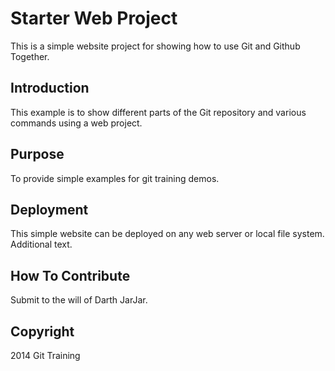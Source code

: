 # Starter Web Project

This is a simple website project for showing how to use Git and Github Together.

## Introduction

This example is to show different parts of the Git repository and various commands using a web project.

## Purpose

To provide simple examples for git training demos.

## Deployment

This simple website can be deployed on any web server or local file system. Additional text.

## How To Contribute

Submit to the will of Darth JarJar.

## Copyright
2014 Git Training
